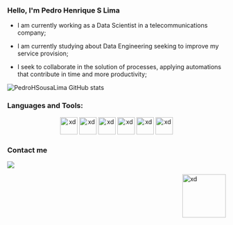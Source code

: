 ### Hello, I'm Pedro Henrique S Lima

- I am currently working as a Data Scientist in a telecommunications company;

- I am currently studying about Data Engineering seeking to improve my service provision;

- I seek to collaborate in the solution of processes, applying automations that contribute in time and more productivity;

![PedroHSousaLima GitHub stats](https://github-readme-stats.vercel.app/api?username=PedroHSousaLima&show_icons=true&theme=dark)


### Languages and Tools:

<p align = "center">
<img src="https://cdn.jsdelivr.net/gh/devicons/devicon/icons/anaconda/anaconda-original.svg" alt = "xd" width = "40" height = "40" />
<img src="https://cdn.jsdelivr.net/gh/devicons/devicon/icons/python/python-original.svg" alt = "xd" width = "40" height = "40" />
<img src="https://cdn.jsdelivr.net/gh/devicons/devicon/icons/jupyter/jupyter-original.svg" alt = "xd" width = "40" height = "40" />
<img src="https://cdn.jsdelivr.net/gh/devicons/devicon/icons/postgresql/postgresql-plain-wordmark.svg" alt = "xd" width = "40" height = "40" />
<img src="https://cdn.jsdelivr.net/gh/devicons/devicon/icons/microsoftsqlserver/microsoftsqlserver-plain-wordmark.svg" alt = "xd" width = "40" height = "40" />
<img src="https://cdn-icons-png.flaticon.com/128/732/732222.png" alt = "xd" width = "40" height = "40" />
</p>

### Contact me

<div>
  <a href= "https://www.linkedin.com/in/pedro-henrique-sousa-lima-08a049b9/"><img src="https://img.shields.io/badge/LinkedIn-0077B5?style=for-the-badge&logo=linkedin&logoColor=white"></a>
</div>
<p>
<img align = "right" src="https://miro.medium.com/max/1400/1*5NEc2pQgG2heYK221nnK_Q.gif" alt = "xd" width = "100" height = "100" />
</p>  
